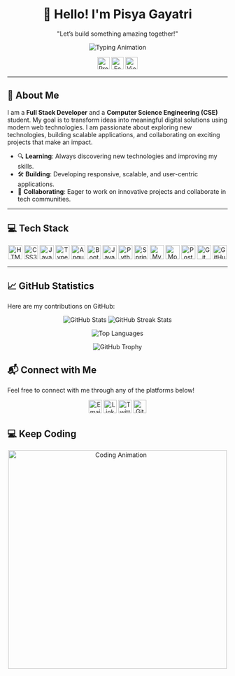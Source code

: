 <p >
  <h1 align="center"><strong>👋 Hello! I'm Pisya Gayatri </strong></h1>
</p>
<p align="center">"Let’s build something amazing together!"</p>
<p align="center">
  <img src="https://readme-typing-svg.herokuapp.com?font=Fira+Code&weight=600&size=28&pause=1000&color=6A1B9A&center=true&vCenter=true&width=650&height=70&lines=Full+Stack+Developer;Tech+Enthusiast;CSE+Student;Prompt+Engineer" alt="Typing Animation">
</p>

<p align="center">
  <img src="https://komarev.com/ghpvc/?username=gayatripisya&label=Profile%20Views&color=6A1B9A&style=flat-square" alt="Profile Views" height="28">
  <img src="https://img.shields.io/badge/Focus-Full%20Stack%20Development-blueviolet?style=flat-square" alt="Focus on Full Stack Development" height="28">
  <a href="https://gayatripisya.vercel.app/" target="_blank">
    <img src="https://img.shields.io/badge/Portfolio-View%20My%20Portfolio-blueviolet?style=flat-square" alt="View My Portfolio" height="28" />
  </a>
</p>

---

## 📌 About Me

I am a **Full Stack Developer** and a **Computer Science Engineering (CSE)** student. My goal is to transform ideas into meaningful digital solutions using modern web technologies. I am passionate about exploring new technologies, building scalable applications, and collaborating on exciting projects that make an impact.

- 🔍 **Learning**: Always discovering new technologies and improving my skills.
- 🛠️ **Building**: Developing responsive, scalable, and user-centric applications.
- 🌱 **Collaborating**: Eager to work on innovative projects and collaborate in tech communities.

---

## 💻 Tech Stack

<p align="center">
  <img src="https://img.shields.io/badge/HTML5-E34F26?style=flat-square&logo=html5&logoColor=white" alt="HTML5" height="32"/>
  <img src="https://img.shields.io/badge/CSS3-1572B6?style=flat-square&logo=css3&logoColor=white" alt="CSS3" height="32"/>
  <img src="https://img.shields.io/badge/JavaScript-F7DF1E?style=flat-square&logo=javascript&logoColor=black" alt="JavaScript" height="32"/>
  <img src="https://img.shields.io/badge/TypeScript-007ACC?style=flat-square&logo=typescript&logoColor=white" alt="TypeScript" height="32"/>
  <img src="https://img.shields.io/badge/Angular-DD0031?style=flat-square&logo=angular&logoColor=white" alt="Angular" height="32"/>
  <img src="https://img.shields.io/badge/Bootstrap-563D7C?style=flat-square&logo=bootstrap&logoColor=white" alt="Bootstrap" height="32"/>
  <img src="https://img.shields.io/badge/Java-007396?style=flat-square&logo=java&logoColor=white" alt="Java" height="32"/>
  <img src="https://img.shields.io/badge/Python-3776AB?style=flat-square&logo=python&logoColor=white" alt="Python" height="32"/>
  <img src="https://img.shields.io/badge/Spring%20Boot-6DB33F?style=flat-square&logo=spring&logoColor=white" alt="Spring Boot" height="32"/>
  <img src="https://img.shields.io/badge/MySQL-4479A1?style=flat-square&logo=mysql&logoColor=white" alt="MySQL" height="32"/>
  <img src="https://img.shields.io/badge/MongoDB-47A248?style=flat-square&logo=mongodb&logoColor=white" alt="MongoDB" height="32"/>
  <img src="https://img.shields.io/badge/Postman-FF6C37?style=flat-square&logo=postman&logoColor=white" alt="Postman" height="32"/>
  <img src="https://img.shields.io/badge/Git-F05032?style=flat-square&logo=git&logoColor=white" alt="Git" height="32"/>
  <img src="https://img.shields.io/badge/GitHub-181717?style=flat-square&logo=github&logoColor=white" alt="GitHub" height="32"/>
</p>

---

## 📈 GitHub Statistics

Here are my contributions on GitHub:

<div align="center">
  <img src="https://github-readme-stats.vercel.app/api?username=gayatripisya&show_icons=true&theme=white&hide_border=true" alt="GitHub Stats" />
  <img src="https://streak-stats.demolab.com/?user=gayatripisya&theme=white&hide_border=true" alt="GitHub Streak Stats" />
</div>

<p align="center">
  <img src="https://github-readme-stats.vercel.app/api/top-langs/?username=gayatripisya&layout=compact&theme=white&hide_border=true" alt="Top Languages" />
</p>

<p align="center">
  <img src="https://github-profile-trophy.vercel.app/?username=gayatripisya&theme=white&no-frame=true&title=Repositories,Stars,Commit,Followers" alt="GitHub Trophy" />
</p>


## 📬 Connect with Me

Feel free to connect with me through any of the platforms below!

<p align="center">
  <a href="mailto:gayatripisya@gmail.com"><img src="https://img.shields.io/badge/Gmail-D14836?style=flat-square&logo=gmail&logoColor=white" alt="Email" height="30" /></a>
  <a href="https://www.linkedin.com/in/gayatri-pisya/"><img src="https://img.shields.io/badge/LinkedIn-0A66C2?style=flat-square&logo=linkedin&logoColor=white" alt="LinkedIn" height="30" /></a>
  <a href="https://x.com/Gayatri_pisya"><img src="https://img.shields.io/badge/Twitter-1DA1F2?style=flat-square&logo=twitter&logoColor=white" alt="Twitter" height="30" /></a>
  <a href="https://github.com/gayatripisya"><img src="https://img.shields.io/badge/GitHub-181717?style=flat-square&logo=github&logoColor=white" alt="GitHub" height="30" /></a>
</p>

## 💻 Keep Coding

<p align="center">
  <img src="https://media.giphy.com/media/L1R1tvI9svkIWwpVYr/giphy.gif" alt="Coding Animation" width="500" />
</p>
